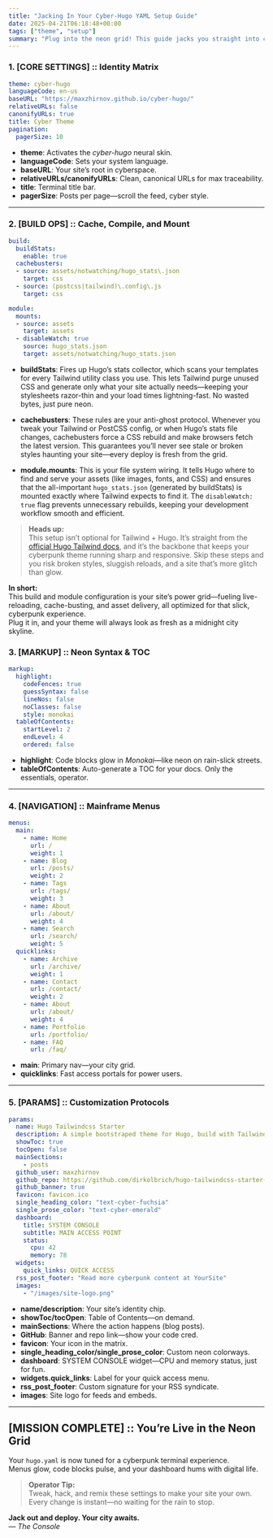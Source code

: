 ```yaml
---
title: "Jacking In Your Cyber-Hugo YAML Setup Guide"
date: 2025-04-21T06:18:48+00:00
tags: ["theme", "setup"]
summary: "Plug into the neon grid! This guide jacks you straight into configuring your hugo.yaml for the Cyber-Hugo theme—covering every setting, from menus to terminal widgets, so your site pulses with Blade Runner energy and hacker precision. Deploy your digital city with style."
---
```


### 1. [CORE SETTINGS] :: Identity Matrix

```yaml
theme: cyber-hugo
languageCode: en-us
baseURL: "https://maxzhirnov.github.io/cyber-hugo/"
relativeURLs: false
canonifyURLs: true
title: Cyber Theme
pagination:
  pagerSize: 10
```

- **theme**: Activates the *cyber-hugo* neural skin.
- **languageCode**: Sets your system language.
- **baseURL**: Your site’s root in cyberspace.
- **relativeURLs/canonifyURLs**: Clean, canonical URLs for max traceability.
- **title**: Terminal title bar.
- **pagerSize**: Posts per page—scroll the feed, cyber style.

---

### 2. [BUILD OPS] :: Cache, Compile, and Mount

```yaml
build:
  buildStats:
    enable: true
  cachebusters:
  - source: assets/notwatching/hugo_stats\.json
    target: css
  - source: (postcss|tailwind)\.config\.js
    target: css

module:
  mounts:
  - source: assets
    target: assets
  - disableWatch: true
    source: hugo_stats.json
    target: assets/notwatching/hugo_stats.json
```

- **buildStats**: Fires up Hugo’s stats collector, which scans your templates for every Tailwind utility class you use. This lets Tailwind purge unused CSS and generate only what your site actually needs—keeping your stylesheets razor-thin and your load times lightning-fast. No wasted bytes, just pure neon.

- **cachebusters**: These rules are your anti-ghost protocol. Whenever you tweak your Tailwind or PostCSS config, or when Hugo’s stats file changes, cachebusters force a CSS rebuild and make browsers fetch the latest version. This guarantees you’ll never see stale or broken styles haunting your site—every deploy is fresh from the grid.

- **module.mounts**: This is your file system wiring. It tells Hugo where to find and serve your assets (like images, fonts, and CSS) and ensures that the all-important `hugo_stats.json` (generated by buildStats) is mounted exactly where Tailwind expects to find it. The `disableWatch: true` flag prevents unnecessary rebuilds, keeping your development workflow smooth and efficient.

> **Heads up:**  
> This setup isn’t optional for Tailwind + Hugo. It’s straight from the [official Hugo Tailwind docs](https://gohugo.io/functions/css/tailwindcss/), and it’s the backbone that keeps your cyberpunk theme running sharp and responsive. Skip these steps and you risk broken styles, sluggish reloads, and a site that’s more glitch than glow.

**In short:**  
This build and module configuration is your site’s power grid—fueling live-reloading, cache-busting, and asset delivery, all optimized for that slick, cyberpunk experience.  
Plug it in, and your theme will always look as fresh as a midnight city skyline.

### 3. [MARKUP] :: Neon Syntax & TOC

```yaml
markup:
  highlight:
    codeFences: true
    guessSyntax: false
    lineNos: false
    noClasses: false
    style: monokai
  tableOfContents:
    startLevel: 2
    endLevel: 4
    ordered: false
```

- **highlight**: Code blocks glow in *Monokai*—like neon on rain-slick streets.
- **tableOfContents**: Auto-generate a TOC for your docs. Only the essentials, operator.

---

### 4. [NAVIGATION] :: Mainframe Menus

```yaml
menus:
  main:
    - name: Home
      url: /
      weight: 1
    - name: Blog
      url: /posts/
      weight: 2
    - name: Tags
      url: /tags/
      weight: 3
    - name: About
      url: /about/
      weight: 4
    - name: Search
      url: /search/
      weight: 5
  quicklinks:
    - name: Archive
      url: /archive/
      weight: 1
    - name: Contact
      url: /contact/
      weight: 2
    - name: About
      url: /about/
      weight: 4
    - name: Portfolio
      url: /portfolio/
    - name: FAQ
      url: /faq/
```

- **main**: Primary nav—your city grid.
- **quicklinks**: Fast access portals for power users.

---

### 5. [PARAMS] :: Customization Protocols

```yaml
params:
  name: Hugo Tailwindcss Starter
  description: A simple bootstraped theme for Hugo, build with Tailwindcss.
  showToc: true
  tocOpen: false
  mainSections:
    - posts
  github_user: maxzhirnov
  github_repo: https://github.com/dirkolbrich/hugo-tailwindcss-starter-theme
  github_banner: true
  favicon: favicon.ico
  single_heading_color: "text-cyber-fuchsia"
  single_prose_color: "text-cyber-emerald"
  dashboard:
    title: SYSTEM CONSOLE
    subtitle: MAIN ACCESS POINT
    status:
      cpu: 42
      memory: 78
  widgets:
    quick_links: QUICK ACCESS
  rss_post_footer: "Read more cyberpunk content at YourSite"
  images:
    - "/images/site-logo.png"
```

- **name/description**: Your site’s identity chip.
- **showToc/tocOpen**: Table of Contents—on demand.
- **mainSections**: Where the action happens (blog posts).
- **GitHub**: Banner and repo link—show your code cred.
- **favicon**: Your icon in the matrix.
- **single_heading_color/single_prose_color**: Custom neon colorways.
- **dashboard**: SYSTEM CONSOLE widget—CPU and memory status, just for fun.
- **widgets.quick_links**: Label for your quick access menu.
- **rss_post_footer**: Custom signature for your RSS syndicate.
- **images**: Site logo for feeds and embeds.

---

## [MISSION COMPLETE] :: You’re Live in the Neon Grid

Your `hugo.yaml` is now tuned for a cyberpunk terminal experience.  
Menus glow, code blocks pulse, and your dashboard hums with digital life.

> **Operator Tip:**  
> Tweak, hack, and remix these settings to make your site your own.  
> Every change is instant—no waiting for the rain to stop.

**Jack out and deploy. Your city awaits.**  
*— The Console*